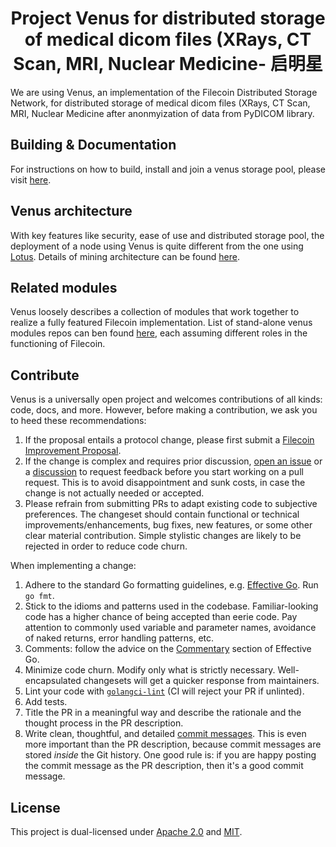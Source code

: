 <h1 align="center">Project Venus for distributed storage of medical dicom files (XRays, CT Scan, MRI, Nuclear Medicine- 启明星</h1>


We are using Venus, an implementation of the Filecoin Distributed Storage Network, for distributed storage of medical dicom files (XRays, CT Scan, MRI, Nuclear Medicine after anonmyization of data from PyDICOM library. 

## Building & Documentation

For instructions on how to build, install and join a venus storage pool, please visit [here](https://venus.filecoin.io/guide/Using-venus-Shared-Modules.html).

## Venus architecture

With key features like security, ease of use and distributed storage pool, the deployment of a node using Venus is quite different from the one using [Lotus](https://github.com/filecoin-project/lotus). Details of mining architecture can be found [here](https://venus.filecoin.io/guide/#how-venus-works).

## Related modules

Venus loosely describes a collection of modules that work together to realize a fully featured Filecoin implementation. List of stand-alone venus modules repos can ben found [here](https://venus.filecoin.io/guide/Using-venus-Shared-Modules.html#introducing-venus-modules), each assuming different roles in the functioning of Filecoin.

## Contribute

Venus is a universally open project and welcomes contributions of all kinds: code, docs, and more. However, before making a contribution, we ask you to heed these recommendations:

1. If the proposal entails a protocol change, please first submit a [Filecoin Improvement Proposal](https://github.com/filecoin-project/FIPs).
2. If the change is complex and requires prior discussion, [open an issue](https://github.com/filecoin-project/venus/issues) or a [discussion](https://github.com/filecoin-project/venus/discussions) to request feedback before you start working on a pull request. This is to avoid disappointment and sunk costs, in case the change is not actually needed or accepted.
3. Please refrain from submitting PRs to adapt existing code to subjective preferences. The changeset should contain functional or technical improvements/enhancements, bug fixes, new features, or some other clear material contribution. Simple stylistic changes are likely to be rejected in order to reduce code churn.

When implementing a change:

1. Adhere to the standard Go formatting guidelines, e.g. [Effective Go](https://golang.org/doc/effective_go.html). Run `go fmt`.
2. Stick to the idioms and patterns used in the codebase. Familiar-looking code has a higher chance of being accepted than eerie code. Pay attention to commonly used variable and parameter names, avoidance of naked returns, error handling patterns, etc.
3. Comments: follow the advice on the [Commentary](https://golang.org/doc/effective_go.html#commentary) section of Effective Go.
4. Minimize code churn. Modify only what is strictly necessary. Well-encapsulated changesets will get a quicker response from maintainers.
5. Lint your code with [`golangci-lint`](https://golangci-lint.run) (CI will reject your PR if unlinted).
6. Add tests.
7. Title the PR in a meaningful way and describe the rationale and the thought process in the PR description.
8. Write clean, thoughtful, and detailed [commit messages](https://chris.beams.io/posts/git-commit/). This is even more important than the PR description, because commit messages are stored _inside_ the Git history. One good rule is: if you are happy posting the commit message as the PR description, then it's a good commit message.

## License

This project is dual-licensed under [Apache 2.0](https://github.com/filecoin-project/venus/blob/master/LICENSE-APACHE) and [MIT](https://github.com/filecoin-project/venus/blob/master/LICENSE-MIT).
